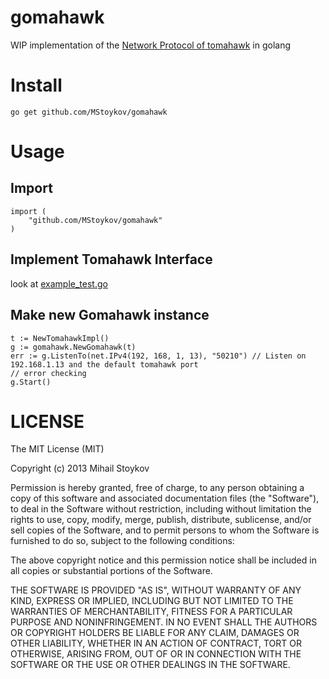 gomahawk
========

WIP implementation of the [Network Protocol of tomahawk](http://wiki.tomahawk-player.org/index.php/Network_Protocol) in golang

Install
=======

	go get github.com/MStoykov/gomahawk


Usage 
=====

Import
------
	
	import (
		"github.com/MStoykov/gomahawk"
	)

Implement Tomahawk Interface
----------------------------

look at [example_test.go](./example_test.go)


Make new Gomahawk instance
--------------------------

	t := NewTomahawkImpl()
	g := gomahawk.NewGomahawk(t)
	err := g.ListenTo(net.IPv4(192, 168, 1, 13), "50210") // Listen on 192.168.1.13 and the default tomahawk port
	// error checking
	g.Start()


LICENSE
=======
The MIT License (MIT)

Copyright (c) 2013 Mihail Stoykov

Permission is hereby granted, free of charge, to any person obtaining a copy of
this software and associated documentation files (the "Software"), to deal in
the Software without restriction, including without limitation the rights to
use, copy, modify, merge, publish, distribute, sublicense, and/or sell copies of
the Software, and to permit persons to whom the Software is furnished to do so,
subject to the following conditions:

The above copyright notice and this permission notice shall be included in all
copies or substantial portions of the Software.

THE SOFTWARE IS PROVIDED "AS IS", WITHOUT WARRANTY OF ANY KIND, EXPRESS OR
IMPLIED, INCLUDING BUT NOT LIMITED TO THE WARRANTIES OF MERCHANTABILITY, FITNESS
FOR A PARTICULAR PURPOSE AND NONINFRINGEMENT. IN NO EVENT SHALL THE AUTHORS OR
COPYRIGHT HOLDERS BE LIABLE FOR ANY CLAIM, DAMAGES OR OTHER LIABILITY, WHETHER
IN AN ACTION OF CONTRACT, TORT OR OTHERWISE, ARISING FROM, OUT OF OR IN
CONNECTION WITH THE SOFTWARE OR THE USE OR OTHER DEALINGS IN THE SOFTWARE.
